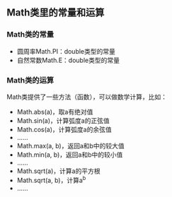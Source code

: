 ## Math类里的常量和运算

### Math类的常量
- 圆周率Math.PI：double类型的常量
- 自然常数Math.E：double类型的常量

### Math类的运算
Math类提供了一些方法（函数），可以做数学计算，比如：  

- Math.abs(a)，取a有绝对值  
- Math.sin(a)，计算弧度a的正弦值  
- Math.cos(a)，计算弧度a的余弦值
- ……
- Math.max(a, b)，返回a和b中的较大值
- Math.min(a, b)，返回a和b中的较小值
- ……
- Math.sqrt(a)，计算a的平方根
- Math.sqrt(a, b)，计算a<sup>b</sup>
- ……